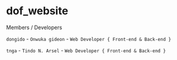 # dof_website

Members / Developers

`dongido` - `Onwuka gideon` - `Web Developer { Front-end & Back-end } `

`tnga` - `Tindo N. Arsel` - `Web Developer { Front-end & Back-end } `
